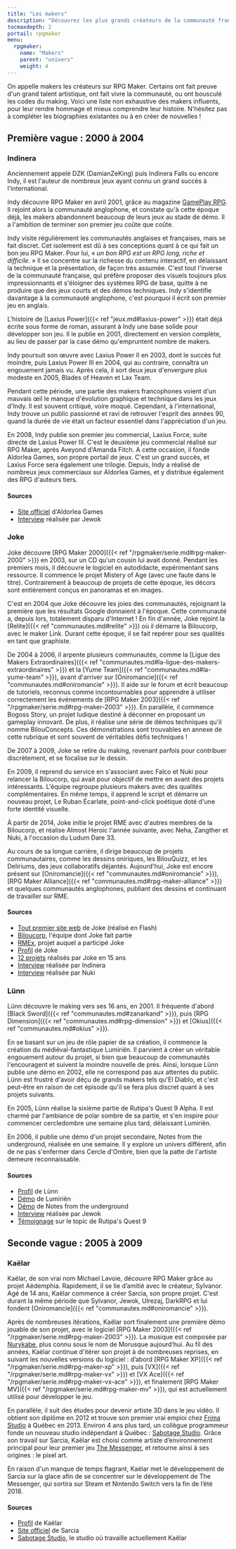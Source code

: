 ```yaml
---
title: "Les makers"
description: "Découvrez les plus grands créateurs de la communauté française RPG Maker, à travers toute son histoire et jusqu'à aujourd'hui."
tocmaxdepth: 2
portail: rpgmaker
menu:
  rpgmaker:
    name: "Makers"
    parent: "univers"
    weight: 4
---
```


On appelle makers les créateurs sur RPG Maker. Certains ont fait preuve d'un grand talent artistique, ont fait vivre la communauté, ou ont bousculé les codes du making. Voici une liste non exhaustive des makers influents, pour leur rendre hommage et mieux comprendre leur histoire. N'hésitez pas à compléter les biographies existantes ou à en créer de nouvelles !

## Première vague : 2000 à 2004

### Indinera

Anciennement appelé DZK (DamianZeKing) puis Indinera Falls ou encore Indy, il est l'auteur de nombreux jeux ayant connu un grand succès à l'international.

Indy découvre RPG Maker en avril 2001, grâce au magazine [GamePlay RPG](https://fr.wikipedia.org/wiki/GamePlay_RPG). Il rejoint alors la communauté anglophone, et constate qu'à cette époque déjà, les makers abandonnent beaucoup de leurs jeux au stade de démo. Il a l'ambition de terminer son premier jeu coûte que coûte.

Indy visite régulièrement les communautés anglaises et françaises, mais se fait discret. Cet isolement est dû à ses conceptions quant à ce qui fait un bon jeu RPG Maker. Pour lui, « *un bon RPG est un RPG long, riche et difficile.* » Il se concentre sur la richesse du contenu interactif, en délaissant la technique et la présentation, de façon très assumée. C'est tout l'inverse de la communauté française, qui préfère proposer des visuels toujours plus impressionnants et s'éloigner des systèmes RPG de base, quitte à ne produire que des jeux courts et des démos techniques. Indy s'identifie davantage à la communauté anglophone, c'est pourquoi il écrit son premier jeu en anglais.

L'histoire de [Laxius Power]({{< ref "jeux.md#laxius-power" >}}) était déjà écrite sous forme de roman, assurant à Indy une base solide pour développer son jeu. Il le publie en 2001, directement en version complète, au lieu de passer par la case démo qu'empruntent nombre de makers.

Indy poursuit son œuvre avec Laxius Power II en 2003, dont le succès fut moindre, puis Laxius Power III en 2004, qui au contraire, connaîtra un engouement jamais vu. Après cela, il sort deux jeux d'envergure plus modeste en 2005, Blades of Heaven et Lax Team.

Pendant cette période, une partie des makers francophones voient d'un mauvais œil le manque d'évolution graphique et technique dans les jeux d'Indy. Il est souvent critiqué, voire moqué. Cependant, à l'international, Indy trouve un public passionné et ravi de retrouver l'esprit des années 90, quand la durée de vie était un facteur essentiel dans l'appréciation d'un jeu.

En 2008, Indy publie son premier jeu commercial, Laxius Force, suite directe de Laxius Power III. C'est le deuxième jeu commercial réalisé sur RPG Maker, après Aveyond d'Amanda Fitch. A cette occasion, il fonde Aldorlea Games, son propre portail de jeux. C'est un grand succès, et Laxius Force sera également une trilogie. Depuis, Indy a réalisé de nombreux jeux commerciaux sur Aldorlea Games, et y distribue également des RPG d'auteurs tiers.

#### Sources

- [Site officiel](http://www.aldorlea.org/) d'Aldorlea Games
- [Interview](http://www.rpg-maker.fr/interviews-1-indy.html) réalisée par Jewok

### Joke

Joke découvre [RPG Maker 2000]({{< ref "/rpgmaker/serie.md#rpg-maker-2000" >}}) en 2003, sur un CD qu'un cousin lui avait donné. Pendant les premiers mois, il découvre le logiciel en autodidacte, expérimentant sans ressource. Il commence le projet Mistery of Age (avec une faute dans le titre). Contrairement à beaucoup de projets de cette époque, les décors sont entièrement conçus en panoramas et en images.

C'est en 2004 que Joke découvre les joies des communautés, rejoignant la première que les résultats Google donnaient à l'époque. Cette communauté a, depuis lors, totalement disparu d'Internet ! En fin d'année, Joke rejoint la [Relite]({{< ref "communautes.md#relite" >}}) où il démarre la Biloucorp, avec le maker Link. Durant cette époque, il se fait repérer pour ses qualités en tant que graphiste.

De 2004 à 2006, il arpente plusieurs communautés, comme la [Ligue des Makers Extraordinaires]({{< ref "communautes.md#la-ligue-des-makers-extraordinaires" >}}) et la [Yume Team]({{< ref "communautes.md#la-yume-team" >}}), avant d'arriver sur [Oniromancie]({{< ref "communautes.md#oniromancie" >}}). Il aide sur le forum et écrit beaucoup de tutoriels, reconnus comme incontournables pour apprendre à utiliser correctement les événements de [RPG Maker 2003]({{< ref "/rpgmaker/serie.md#rpg-maker-2003" >}}). En parallèle, il commence Bogoss Story, un projet ludique destiné à déconner en proposant un gameplay innovant. De plus, il réalise une série de démos techniques qu'il nomme BilouConcepts. Ces démonstrations sont trouvables en annexe de cette rubrique et sont souvent de véritables défis techniques !

De 2007 à 2009, Joke se retire du making, revenant parfois pour contribuer discrètement, et se focalise sur le dessin.

En 2009, il reprend du service en s'associant avec Falco et Nuki pour relancer la Biloucorp, qui avait pour objectif de mettre en avant des projets intéressants. L'équipe regroupe plusieurs makers avec des qualités complémentaires. En même temps, il apprend le script et démarre un nouveau projet, Le Ruban Écarlate, point-and-click poétique doté d'une forte identité visuelle.

À partir de 2014, Joke initie le projet RME avec d'autres membres de la Biloucorp, et réalise Almost Heroic l'année suivante, avec Neha, Zangther et Nuki, à l'occasion du Ludum Dare 33.

Au cours de sa longue carrière, il dirige beaucoup de projets communautaires, comme les dessins oniriques, les BilouQuizz, et les Deliriums, des jeux collaboratifs déjantés. Aujourd'hui, Joke est encore présent sur [Oniromancie]({{< ref "communautes.md#oniromancie" >}}), [RPG Maker Alliance]({{< ref "communautes.md#rpg-maker-alliance" >}}) et quelques communautés anglophones, publiant des dessins et continuant de travailler sur RME.

#### Sources

- [Tout premier site web](http://dreamquestprod.free.fr/) de Joke (réalisé en Flash)
- [Biloucorp](http://biloucorp.com), l'équipe dont Joke fait partie
- [RMEx](http://rmex.github.io), projet auquel a participé Joke
- [Profil](http://www.rpg-maker.fr/index.php?page=membre&id=1368) de Joke
- [12 projets](https://rpgmakeralliance.com/d/144-12-jeux-videos-que-jai-realise-ces-15-dernieres-annees-a-telecharger) réalisés par Joke en 15 ans
- [Interview](http://www.rpg-maker.fr/interviews-9-joke.html) réalisée par Indinera
- [Interview](http://e-magination.jeun.fr/t3204-joke-nous-offre-sa-vision) réalisée par Nuki

### Lünn

Lünn découvre le making vers ses 16 ans, en 2001. Il fréquente d'abord [Black Sword]({{< ref "communautes.md#zanarkand" >}}), puis [RPG Dimension]({{< ref "communautes.md#rpg-dimension" >}}) et [Okius]({{< ref "communautes.md#okius" >}}).

En se basant sur un jeu de rôle papier de sa création, il commence la création du médiéval-fantastique Lumiriën. Il parvient à créer un véritable engouement autour du projet, si bien que beaucoup de communautés l'encouragent et suivent la moindre nouvelle de près. Ainsi, lorsque Lünn publie une démo en 2002, elle ne correspond pas aux attentes du public. Lünn est frustré d'avoir déçu de grands makers tels qu'El Diablo, et c'est peut-être en raison de cet épisode qu'il se fera plus discret quant à ses projets suivants.

En 2005, Lünn réalise la sixième partie de Rutipa's Quest 9 Alpha. Il est charmé par l'ambiance de polar sombre de sa partie, et s'en inspire pour commencer cercledombre une semaine plus tard, délaissant Lumiriën.

En 2006, il publie une démo d'un projet secondaire, Notes from the underground, réalisée en une semaine. Il y explore un univers différent, afin de ne pas s'enfermer dans Cercle d'Ombre, bien que la patte de l'artiste demeure reconnaissable.

#### Sources

- [Profil](http://www.rpg-maker.fr/index.php?page=membre&id=1745) de Lünn
- [Démo](http://www.rpg-maker.fr/jeux-119-lumirien.html) de Lumiriën
- [Démo](http://www.rpg-maker.fr/jeux-480-notes-from-the-underground.html) de Notes from the underground
- [Interview](http://www.rpg-maker.fr/index.php?page=interviews&id=8) réalisée par Jewok
- [Témoignage](http://www.rpg-maker.fr/index.php?page=forum&id=3919&ancre=126973#rech) sur le topic de Rutipa's Quest 9

## Seconde vague : 2005 à 2009

### Kaëlar

Kaëlar, de son vrai nom Michael Lavoie, découvre RPG Maker grâce au projet Aëdemphia. Rapidement, il se lie d’amitié avec le créateur, Sylvanor. Agé de 14 ans, Kaëlar commence à créer Sarcia, son propre projet. C'est durant la même période que Sylvanor, Jewok, Ulrezaj, DarkRPG et lui fondent [Oniromancie]({{< ref "communautes.md#oniromancie" >}}).

Après de nombreuses itérations, Kaëlar sort finalement une première démo jouable de son projet, avec le logiciel [RPG Maker 2003]({{< ref "/rpgmaker/serie.md#rpg-maker-2003" >}}). La musique est composée par [Nurykabe](http://www.nurykabe.com/), plus connu sous le nom de Morusque aujourd’hui. Au fil des années, Kaëlar continue d'itérer son projet à de nombreuses reprises, en suivant les nouvelles versions du logiciel : d’abord [RPG Maker XP]({{< ref "/rpgmaker/serie.md#rpg-maker-xp" >}}), puis [VX]({{< ref "/rpgmaker/serie.md#rpg-maker-vx" >}}) et [VX Ace]({{< ref "/rpgmaker/serie.md#rpg-maker-vx-ace" >}}), et finalement [RPG Maker MV]({{< ref "/rpgmaker/serie.md#rpg-maker-mv" >}}), qui est actuellement utilisé pour développer le jeu.

En parallèle, il suit des études pour devenir artiste 3D dans le jeu vidéo. Il obtient son diplôme en 2012 et trouve son premier vrai emploi chez [Frima Studio](https://www.frimastudio.com/fr/) à Québec en 2013. Environ 4 ans plus tard, un collègue programmeur fonde un nouveau studio indépendant à Québec : [Sabotage Studio](http://www.sabotagestudio.com/). Grâce son travail sur Sarcia, Kaëlar est choisi comme artiste d’environnement principal pour leur premier jeu [The Messenger](https://store.steampowered.com/app/764790/The__Messenger/), et retourne ainsi à ses origines : le pixel art.

En raison d'un manque de temps flagrant, Kaëlar met le développement de Sarcia sur la glace afin de se concentrer sur le développement de The Messenger, qui sortira sur Steam et Nintendo Switch vers la fin de l’été 2018.

#### Sources

- [Profil](http://www.rpg-maker.fr/index.php?page=membre&id=896) de Kaëlar
- [Site officiel](https://sarcia.co/) de Sarcia
- [Sabotage Studio](http://www.sabotagestudio.com/), le studio où travaille actuellement Kaëlar
